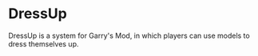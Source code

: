 # DressUp
DressUp is a system for Garry's Mod, in which players can use models to dress themselves up.
